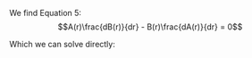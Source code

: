 We find Equation 5: $$A(r)\frac{dB(r)}{dr} - B(r)\frac{dA(r)}{dr}  = 0$$

Which we can solve directly:
